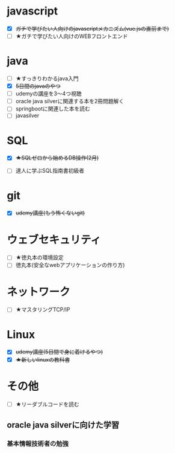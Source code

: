 # javascript
- [x] ~~ガチで学びたい人向けのjavascriptメカニズム(vue.jsの直前まで)~~
- [ ] ★ガチで学びたい人向けのWEBフロントエンド  

# java
- [ ] ★すっきりわかるjava入門  
- [x] ~~5日間のjavaのやつ~~
- [ ] udemyの講座を3～4つ視聴
- [ ] oracle java silverに関連する本を2冊問題解く
- [ ] springbootに関連した本を読む
- [ ] javasilver

# SQL
- [x] ~~★SQLゼロから始めるDB操作(2月)~~
- [ ] 達人に学ぶSQL指南書初級者


# git
- [x] ~~udemy講座(もう怖くないgit)~~

# ウェブセキュリティ
- [ ] ★徳丸本の環境設定
- [ ] 徳丸本(安全なwebアプリケーションの作り方)

# ネットワーク
- [ ] ★マスタリングTCP/IP

# Linux
- [x] ~~udemy講座(5日間で身に着けるやつ)~~
- [x] ~~★新しいlinuxの教科書~~

# その他
- [ ] ★リーダブルコードを読む  

## oracle java silverに向けた学習



### 基本情報技術者の勉強

